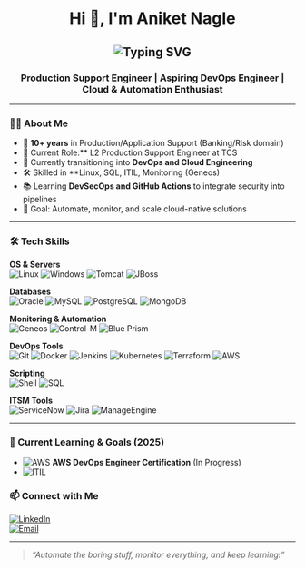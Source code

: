 <!-- Header with Greeting -->
<h1 align="center">Hi 👋, I'm Aniket Nagle</h1>

<h2 align="center"<a href="https://git.io/typing-svg"><img src="https://readme-typing-svg.demolab.com?font=Fira+Code&size=34&pause=1000&width=1000&lines=10%2B+years+Exp.+in+Production%2FApplication+Support" alt="Typing SVG" /></a></a></a></h2>

<h3 align="center">Production Support Engineer | Aspiring DevOps Engineer | Cloud & Automation Enthusiast</h3>

---

### 👨‍💻 About Me
- 💼 **10+ years** in Production/Application Support (Banking/Risk domain)  
- 💼 Current Role:** L2 Production Support Engineer at TCS 
- 🚀 Currently transitioning into **DevOps and Cloud Engineering**  
- 🛠️ Skilled in **Linux, SQL, ITIL, Monitoring (Geneos) 
- 📚 Learning **DevSecOps and GitHub Actions** to integrate security into pipelines  
- 🎯 Goal: Automate, monitor, and scale cloud-native solutions  

---

### 🛠 Tech Skills

**OS & Servers**  
![Linux](https://img.shields.io/badge/Linux-AIX%2FRHEL-black?logo=linux) 
![Windows](https://img.shields.io/badge/Windows-Server-blue?logo=windows) 
![Tomcat](https://img.shields.io/badge/Tomcat-Server-orange?logo=apachetomcat) 
![JBoss](https://img.shields.io/badge/JBoss-Server-red?logo=redhat)

**Databases**  
![Oracle](https://img.shields.io/badge/Oracle-DB-red?logo=oracle) 
![MySQL](https://img.shields.io/badge/MySQL-DB-blue?logo=mysql) 
![PostgreSQL](https://img.shields.io/badge/PostgreSQL-DB-336791?logo=postgresql) 
![MongoDB](https://img.shields.io/badge/MongoDB-DB-green?logo=mongodb)

**Monitoring & Automation**  
![Geneos](https://img.shields.io/badge/ITRS-Geneos-6DB33F) 
![Control-M](https://img.shields.io/badge/Control--M-Automation-orange) 
![Blue Prism](https://img.shields.io/badge/Blue%20Prism-RPA-blue)

**DevOps Tools**  
![Git](https://img.shields.io/badge/Git-F05032?logo=git&logoColor=white) 
![Docker](https://img.shields.io/badge/Docker-2496ED?logo=docker&logoColor=white) 
![Jenkins](https://img.shields.io/badge/Jenkins-D24939?logo=jenkins&logoColor=white) 
![Kubernetes](https://img.shields.io/badge/Kubernetes-326CE5?logo=kubernetes&logoColor=white) 
![Terraform](https://img.shields.io/badge/Terraform-844FBA?logo=terraform&logoColor=white) 
![AWS](https://img.shields.io/badge/AWS-232F3E?logo=amazonaws&logoColor=white)

**Scripting**  
![Shell](https://img.shields.io/badge/Shell-Scripting-black?logo=gnu-bash) 
![SQL](https://img.shields.io/badge/SQL-Database-blue?logo=sqlite)

**ITSM Tools**  
![ServiceNow](https://img.shields.io/badge/ServiceNow-Platform-green) 
![Jira](https://img.shields.io/badge/Jira-0052CC?logo=jira&logoColor=white) 
![ManageEngine](https://img.shields.io/badge/ManageEngine-ITSM-yellow)

---

### 🚀 Current Learning & Goals (2025)

- ![AWS](https://img.shields.io/badge/AWS-DevOps%20Certification-orange?logo=amazonaws) **AWS DevOps Engineer Certification** (In Progress)  
- ![ITIL](https://img.shields.io/badge/ITIL-Foundation-green)

### 📫 Connect with Me

[![LinkedIn](https://img.shields.io/badge/LinkedIn-Aniket%20Nagle-blue?style=flat-square&logo=linkedin)](https://www.linkedin.com/in/nagle-aniket/)  
[![Email](https://img.shields.io/badge/Email-nagleaniket@gmail.com-red?style=flat-square&logo=gmail)](mailto:nagleaniket@gmail.com)  

---

> _“Automate the boring stuff, monitor everything, and keep learning!”_

